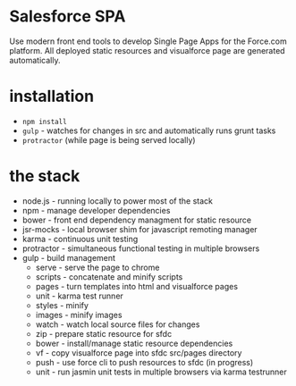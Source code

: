 Salesforce SPA
==========
Use modern front end tools to develop Single Page Apps for the Force.com platform.
All deployed static resources and visualforce page are generated automatically.

installation
==========

 * ```npm install```
 * ```gulp``` - watches for changes in src and automatically runs grunt tasks
 * ```protractor``` (while page is being served locally)

the stack
==========
* node.js - running locally to power most of the stack
* npm - manage developer dependencies
* bower - front end dependency managment for static resource
* jsr-mocks - local browser shim for javascript remoting manager
* karma - continuous unit testing
* protractor - simultaneous functional testing in multiple browsers
* gulp - build management
  * serve - serve the page to chrome
  * scripts - concatenate and minify scripts
  * pages - turn templates into html and visualforce pages
  * unit - karma test runner
  * styles - minify
  * images - minify images 
  * watch - watch local source files for changes
  * zip - prepare static resource for sfdc
  * bower - install/manage static resource dependencies
  * vf - copy visualforce page into sfdc src/pages directory
  * push - use force cli to push resources to sfdc (in progress)
  * unit - run jasmin unit tests in multiple browsers via karma testrunner
